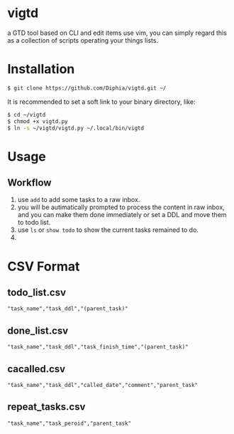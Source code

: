 # vigtd
a GTD tool based on CLI and edit items use vim, you can simply regard this as a collection of scripts operating your things lists.

# Installation

```bash
$ git clone https://github.com/Diphia/vigtd.git ~/
```
It is recommended to set a soft link to your binary directory, like:
```bash
$ cd ~/vigtd
$ chmod +x vigtd.py
$ ln -s ~/vigtd/vigtd.py ~/.local/bin/vigtd
```

# Usage

## Workflow

1. use `add` to add some tasks to a raw inbox.
2. you will be autimatically prompted to process the content in raw inbox, and you can make them done immediately or set a DDL and move them to todo list.
3. use `ls` or `show todo` to show the current tasks remained to do.
4. 




# CSV Format
## todo_list.csv
```csv
"task_name","task_ddl","(parent_task)"
```

## done_list.csv
```csv
"task_name","task_ddl","task_finish_time","(parent_task)"
```

## cacalled.csv
```csv
"task_name","task_ddl","called_date","comment","parent_task"
```

## repeat_tasks.csv
```csv
"task_name","task_peroid","parent_task"
```
